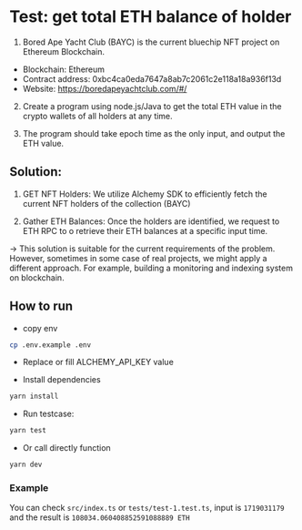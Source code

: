 # Test: get total ETH balance of holder

1. Bored Ape Yacht Club (BAYC) is the current bluechip NFT project on Ethereum Blockchain.
  - Blockchain: Ethereum
  - Contract address: 0xbc4ca0eda7647a8ab7c2061c2e118a18a936f13d
  - Website: https://boredapeyachtclub.com/#/

2. Create a program using node.js/Java to get the total ETH value in the crypto wallets of all holders at any time.

3. The program should take epoch time as the only input, and output the ETH value.


## Solution:

1. GET NFT Holders: We utilize Alchemy SDK to efficiently fetch the current NFT holders of the collection (BAYC)

2. Gather ETH Balances: Once the holders are identified, we request to ETH RPC to o retrieve their ETH balances at a specific input time. 

-> This solution is suitable for the current requirements of the problem.
However, sometimes in some case of real projects, we might apply a different approach. For example, building a monitoring and indexing system on blockchain.


## How to run 

- copy env
```bash
cp .env.example .env
```
- Replace or fill ALCHEMY_API_KEY value 

- Install dependencies
```bash
yarn install
```

- Run testcase:
```bash
yarn test
```

- Or call directly function
```bash
yarn dev
```

### Example
You can check ``src/index.ts`` or ``tests/test-1.test.ts``, input is ``1719031179`` and the result is ``108034.060408852591088889 ETH``